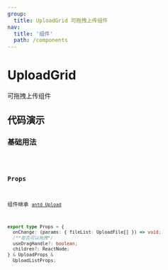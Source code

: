 ```yaml
---
group:
  title: UploadGrid 可拖拽上传组件
nav:
  title: '组件'
  path: /components
---
```


# UploadGrid

可拖拽上传组件

## 代码演示

### 基础用法

<code src="./demo/index.tsx" />

### Props

组件继承 [`antd Upload`](https:ant.design/components/upload-cn/#header)

```ts
export type Props = {
  onChange: (params: { fileList: UploadFile[] }) => void;
  /**是否可以拖拽*/
  useDragHandle?: boolean;
  children?: ReactNode;
} & UploadProps &
  UploadListProps;
```
